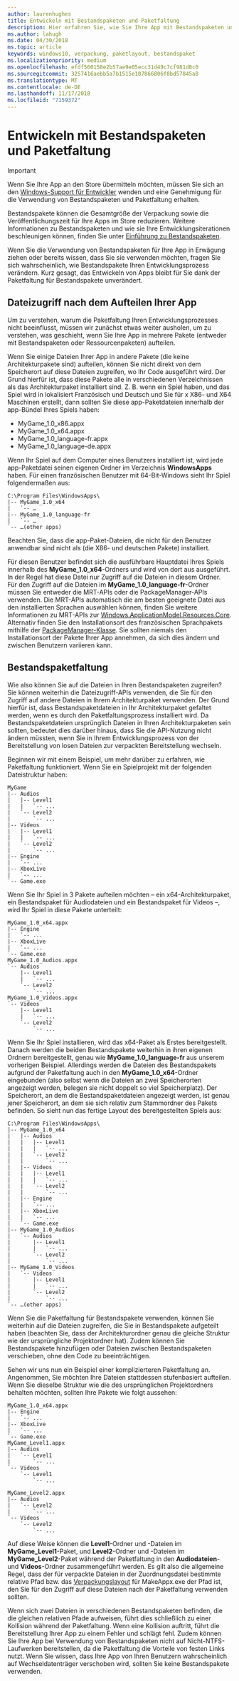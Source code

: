 ```yaml
---
author: laurenhughes
title: Entwickeln mit Bestandspaketen und Paketfaltung
description: Hier erfahren Sie, wie Sie Ihre App mit Bestandspaketen und Paketfaltung effizient organisieren.
ms.author: lahugh
ms.date: 04/30/2018
ms.topic: article
keywords: windows10, verpackung, paketlayout, bestandspaket
ms.localizationpriority: medium
ms.openlocfilehash: efdf560158e2b57ae9e05ecc31d49c7cf981d8c0
ms.sourcegitcommit: 3257416aebb5a7b1515e107866806f8bd57845a8
ms.translationtype: MT
ms.contentlocale: de-DE
ms.lasthandoff: 11/17/2018
ms.locfileid: "7159372"
---
```

# <a name="developing-with-asset-packages-and-package-folding"></a>Entwickeln mit Bestandspaketen und Paketfaltung 

> [!IMPORTANT]
> Wenn Sie Ihre App an den Store übermitteln möchten, müssen Sie sich an den [Windows-Support für Entwickler](https://developer.microsoft.com/windows/support) wenden und eine Genehmigung für die Verwendung von Bestandspaketen und Paketfaltung erhalten.

Bestandspakete können die Gesamtgröße der Verpackung sowie die Veröffentlichungszeit für Ihre Apps im Store reduzieren. Weitere Informationen zu Bestandspaketen und wie sie Ihre Entwicklungsiterationen beschleunigen können, finden Sie unter [Einführung zu Bestandspaketen](asset-packages.md).

Wenn Sie die Verwendung von Bestandspaketen für Ihre App in Erwägung ziehen oder bereits wissen, dass Sie sie verwenden möchten, fragen Sie sich wahrscheinlich, wie Bestandspakete Ihren Entwicklungsprozess verändern. Kurz gesagt, das Entwickeln von Apps bleibt für Sie dank der Paketfaltung für Bestandspakete unverändert.

## <a name="file-access-after-splitting-your-app"></a>Dateizugriff nach dem Aufteilen Ihrer App

Um zu verstehen, warum die Paketfaltung Ihren Entwicklungsprozesses nicht beeinflusst, müssen wir zunächst etwas weiter ausholen, um zu verstehen, was geschieht, wenn Sie Ihre App in mehrere Pakete (entweder mit Bestandspaketen oder Ressourcenpaketen) aufteilen. 

Wenn Sie einige Dateien Ihrer App in andere Pakete (die keine Architekturpakete sind) aufteilen, können Sie nicht direkt von dem Speicherort auf diese Dateien zugreifen, wo Ihr Code ausgeführt wird. Der Grund hierfür ist, dass diese Pakete alle in verschiedenen Verzeichnissen als das Architekturpaket installiert sind. Z. B. wenn ein Spiel haben, und das Spiel wird in lokalisiert Französisch und Deutsch und Sie für x X86- und X64 Maschinen erstellt, dann sollten Sie diese app-Paketdateien innerhalb der app-Bündel Ihres Spiels haben:

-   MyGame_1.0_x86.appx
-   MyGame_1.0_x64.appx
-   MyGame_1.0_language-fr.appx
-   MyGame_1.0_language-de.appx

Wenn Ihr Spiel auf dem Computer eines Benutzers installiert ist, wird jede app-Paketdatei seinen eigenen Ordner im Verzeichnis **WindowsApps** haben. Für einen französischen Benutzer mit 64-Bit-Windows sieht Ihr Spiel folgendermaßen aus:

```example
C:\Program Files\WindowsApps\
|-- MyGame_1.0_x64
|   `-- …
|-- MyGame_1.0_language-fr
|   `-- …
`-- …(other apps)
```

Beachten Sie, dass die app-Paket-Dateien, die nicht für den Benutzer anwendbar sind nicht als (die X86- und deutschen Pakete) installiert. 

Für diesen Benutzer befindet sich die ausführbare Hauptdatei Ihres Spiels innerhalb des **MyGame_1.0_x64**-Ordners und wird von dort aus ausgeführt. In der Regel hat diese Datei nur Zugriff auf die Dateien in diesem Ordner. Für den Zugriff auf die Dateien im **MyGame_1.0_language-fr**-Ordner müssen Sie entweder die MRT-APIs oder die PackageManager-APIs verwenden. Die MRT-APIs automatisch die am besten geeignete Datei aus den installierten Sprachen auswählen können, finden Sie weitere Informationen zu MRT-APIs zur [Windows.ApplicationModel.Resources.Core](https://docs.microsoft.com/uwp/api/windows.applicationmodel.resources.core). Alternativ finden Sie den Installationsort des französischen Sprachpakets mithilfe der [PackageManager-Klasse](https://docs.microsoft.com/uwp/api/Windows.Management.Deployment.PackageManager). Sie sollten niemals den Installationsort der Pakete Ihrer App annehmen, da sich dies ändern und zwischen Benutzern variieren kann. 

## <a name="asset-package-folding"></a>Bestandspaketfaltung

Wie also können Sie auf die Dateien in Ihren Bestandspaketen zugreifen? Sie können weiterhin die Dateizugriff-APIs verwenden, die Sie für den Zugriff auf andere Dateien in Ihrem Architekturpaket verwenden. Der Grund hierfür ist, dass Bestandspaketdateien in Ihr Architekturpaket gefaltet werden, wenn es durch den Paketfaltungsprozess installiert wird. Da Bestandspaketdateien ursprünglich Dateien in Ihren Architekturpaketen sein sollten, bedeutet dies darüber hinaus, dass Sie die API-Nutzung nicht ändern müssten, wenn Sie in Ihrem Entwicklungsprozess von der Bereitstellung von losen Dateien zur verpackten Bereitstellung wechseln. 

Beginnen wir mit einem Beispiel, um mehr darüber zu erfahren, wie Paketfaltung funktioniert. Wenn Sie ein Spielprojekt mit der folgenden Dateistruktur haben:

```example
MyGame
|-- Audios
|   |-- Level1
|   |   `-- ...
|   `-- Level2
|       `-- ...
|-- Videos
|   |-- Level1
|   |   `-- ...
|   `-- Level2
|       `-- ...
|-- Engine
|   `-- ...
|-- XboxLive
|   `-- ...
`-- Game.exe
```

Wenn Sie Ihr Spiel in 3 Pakete aufteilen möchten – ein x64-Architekturpaket, ein Bestandspaket für Audiodateien und ein Bestandspaket für Videos –, wird Ihr Spiel in diese Pakete unterteilt:

```example
MyGame_1.0_x64.appx
|-- Engine
|   `-- ...
|-- XboxLive
|   `-- ...
`-- Game.exe
MyGame_1.0_Audios.appx
`-- Audios
    |-- Level1
    |   `-- ...
    `-- Level2
        `-- ...
MyGame_1.0_Videos.appx
`-- Videos
    |-- Level1
    |   `-- ...
    `-- Level2
        `-- ...
```

Wenn Sie Ihr Spiel installieren, wird das x64-Paket als Erstes bereitgestellt. Danach werden die beiden Bestandspakete weiterhin in ihren eigenen Ordnern bereitgestellt, genau wie **MyGame_1.0_language-fr** aus unserem vorherigen Beispiel. Allerdings werden die Dateien des Bestandspakets aufgrund der Paketfaltung auch in den **MyGame_1.0_x64**-Ordner eingebunden (also selbst wenn die Dateien an zwei Speicherorten angezeigt werden, belegen sie nicht doppelt so viel Speicherplatz). Der Speicherort, an dem die Bestandspaketdateien angezeigt werden, ist genau jener Speicherort, an dem sie sich relativ zum Stammordner des Pakets befinden. So sieht nun das fertige Layout des bereitgestellten Spiels aus:

```example 
C:\Program Files\WindowsApps\
|-- MyGame_1.0_x64
|   |-- Audios
|   |   |-- Level1
|   |   |   `-- ...
|   |   `-- Level2
|   |       `-- ...
|   |-- Videos
|   |   |-- Level1
|   |   |   `-- ...
|   |   `-- Level2
|   |       `-- ...
|   |-- Engine
|   |   `-- ...
|   |-- XboxLive
|   |   `-- ...
|   `-- Game.exe
|-- MyGame_1.0_Audios
|   `-- Audios
|       |-- Level1
|       |   `-- ...
|       `-- Level2
|           `-- ...
|-- MyGame_1.0_Videos
|   `-- Videos
|       |-- Level1
|       |   `-- ...
|       `-- Level2
|           `-- ...
`-- …(other apps)
```

Wenn Sie die Paketfaltung für Bestandspakete verwenden, können Sie weiterhin auf die Dateien zugreifen, die Sie in Bestandspakete aufgeteilt haben (beachten Sie, dass der Architekturordner genau die gleiche Struktur wie der ursprüngliche Projektordner hat). Zudem können Sie Bestandspakete hinzufügen oder Dateien zwischen Bestandspaketen verschieben, ohne den Code zu beeinträchtigen. 

Sehen wir uns nun ein Beispiel einer komplizierteren Paketfaltung an. Angenommen, Sie möchten Ihre Dateien stattdessen stufenbasiert aufteilen. Wenn Sie dieselbe Struktur wie die des ursprünglichen Projektordners behalten möchten, sollten Ihre Pakete wie folgt aussehen:

```example
MyGame_1.0_x64.appx
|-- Engine
|   `-- ...
|-- XboxLive
|   `-- ...
`-- Game.exe
MyGame_Level1.appx
|-- Audios
|   `-- Level1
|       `-- ...
`-- Videos
    `-- Level1
        `-- ...

MyGame_Level2.appx
|-- Audios
|   `-- Level2
|       `-- ...
`-- Videos
    `-- Level2
        `-- ...
```
Auf diese Weise können die **Level1**-Ordner und -Dateien im **MyGame_Level1**-Paket, und **Level2**-Ordner und -Dateien im **MyGame_Level2**-Paket während der Paketfaltung in den **Audiodateien**- und **Videos**-Ordner zusammengeführt werden. Es gilt also die allgemeine Regel, dass der für verpackte Dateien in der Zuordnungsdatei bestimmte relative Pfad bzw. das [Verpackungslayout](packaging-layout.md) für MakeAppx.exe der Pfad ist, den Sie für den Zugriff auf diese Dateien nach der Paketfaltung verwenden sollten. 

Wenn sich zwei Dateien in verschiedenen Bestandspaketen befinden, die die gleichen relativen Pfade aufweisen, führt dies schließlich zu einer Kollision während der Paketfaltung. Wenn eine Kollision auftritt, führt die Bereitstellung Ihrer App zu einem Fehler und schlägt fehl. Zudem können Sie Ihre App bei Verwendung von Bestandspaketen nicht auf Nicht-NTFS-Laufwerken bereitstellen, da die Paketfaltung die Vorteile von festen Links nutzt. Wenn Sie wissen, dass Ihre App von Ihren Benutzern wahrscheinlich auf Wechseldatenträger verschoben wird, sollten Sie keine Bestandspakete verwenden. 


